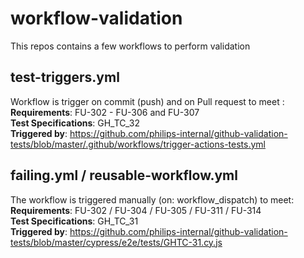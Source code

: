 # workflow-validation

This repos contains a few workflows to perform validation

## test-triggers.yml

Workflow is trigger on commit (push) and on Pull request to meet :   
**Requirements**:  FU-302 - FU-306 and FU-307    
**Test Specifications**: GH_TC_32   
**Triggered by**: https://github.com/philips-internal/github-validation-tests/blob/master/.github/workflows/trigger-actions-tests.yml    

## failing.yml / reusable-workflow.yml

The workflow is triggered manually (on: workflow_dispatch) to meet:   
**Requirements**: FU-302 / FU-304 / FU-305 / FU-311 / FU-314   
**Test Specifications**: GH_TC_31   
**Triggered by**: https://github.com/philips-internal/github-validation-tests/blob/master/cypress/e2e/tests/GHTC-31.cy.js   

